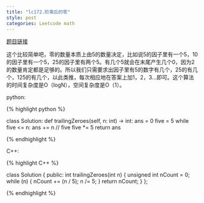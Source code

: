 ```yaml
---
title: "lc172.阶乘后的零"
style: post
categories: Leetcode math
---
```


[题目链接](https://leetcode-cn.com/problems/factorial-trailing-zeroes/)

这个比较简单吧，零的数量本质上由5的数量决定，比如说5的因子里有一个5，10的因子里有一个5，25的因子里有两个5。有几个5就会在末尾产生几个0，因为2的数量肯定都是足够的。所以我们只需要求出因子里有5的数字有几个，25的有几个，125的有几个，以此类推，每次相应地在答案上加1，2，3...即可。这个算法的时间复杂度是O（logN），空间复杂度是O（1）。

python:

{% highlight python %}

class Solution:
    def trailingZeroes(self, n: int) -> int:
        ans = 0
        five = 5
        while five <= n:
            ans += n // five
            five *= 5
        return ans

{% endhighlight %}

C++:

{% highlight C++ %}

class Solution {
public:
    int trailingZeroes(int n) {
        unsigned int nCount = 0;
        while (n) {
            nCount += (n / 5);
            n /= 5;
        }
        return nCount;
    }
};


{% endhighlight %}
